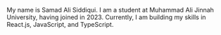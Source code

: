 My name is Samad Ali Siddiqui. I am a student at Muhammad Ali Jinnah University, having joined in 2023. 
Currently, I am building my skills in React.js, JavaScript, and TypeScript.
   
